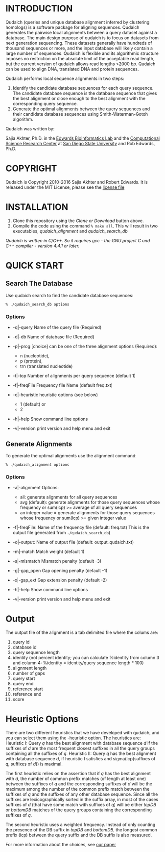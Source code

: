 # INTRODUCTION

Qudaich (queries and unique database alignment inferred by clustering homologs) is a software package for aligning sequences. Qudaich generates the pairwise local alignments between a query dataset against a database. The main design purpose of qudaich is to focus on datasets from next generation sequencing. These datasets generally have hundreds of thousand sequences or more, and the input database will likely contain a large number of sequences. Qudaich is flexible and its algorithmic structure imposes no restriction on the absolute limit of the acceptable read length, but the current version of qudaich allows read lengths &lt;2000 bp. Qudaich can be used to align DNA, translated DNA and protein sequences.

Qudaich performs local sequence alignments in two steps:

1.  Identify the candidate database sequences for each query sequence. The candidate database sequence is the database sequence that gives the best alignment or close enough to the best alignment with the corresponding query sequence.
2.  Generate the optimal alignments between the query sequences and their candidate database sequences using Smith-Waterman-Gotoh algorithm.

Qudaich was written by:

Sajia Akhter, Ph.D. in the [Edwards Bioinformatics Lab](http://edwards.sdsu.edu/research/) and the [Computational Science Research Center](http://www.csrc.sdsu.edu/csrc/) at [San Diego State University](http://www.sdsu.edu/)
and Rob Edwards, Ph.D.

# COPYRIGHT

Qudaich is Copyright 2010-2016 Sajia Akhter and Robert Edwards. It is released under the MIT License, please see the [license file](LICENSE)

# INSTALLATION

1.  Clone this repository using the *Clone or Download* button above.
2.  Compile the code using the command `% make all`. This will result in two executables, *qudaich_alignment* and *qudaich_search_db*

*Qudaich is written in C/C++. So it requires gcc - the GNU project C and C++ compiler - version 4.4.1 or later.*

# QUICK START

## Search The Database

Use qudaich search to find the candidate database sequences:

```% ./qudaich_search_db options```

### Options

* -q|-query      Name of the query file (Required)
* -d|-db         Name of database file (Required)
* -p|-prog       [choice] can be one of the three alignment options (Required):
	* n (nucleotide), 
	* p (protein), 
	* trn (translated nucleotide) 
* -t|-top        Number of alignments per query sequence (default 1)
* -f|-freqFile   Frequency file Name (default freq.txt)
* -c|-heuristic  heuristic options (see below)
	* 1 (default)  or
	* 2

* -h|-help Show command line options
* -v|-version print version and help menu and exit

## Generate Alignments

To generate the optimal alignments use the alignment command: 

```% ./qudaich_alignment options```

### Options

* -a|-alignment Options:
	* all: generate alignments for all query sequences  
	* avg (default): generate alignments for those query sequences whose frequency or sum(lcp) >= average of all query sequences
	* an integer value = generate alignments for those query sequences whose frequency or sum(lcp) >= given integer value

* -f|-freqFile: Name of the frequency file (default: freq.txt) This is the output file generated from `./qudaich_search_db`) 
* -o|-output: Name of output file (default: output\_qudaich.txt)
* -m|-match Match weight (default 1)
* -s|-mismatch Mismatch penalty (default -3)
* -g|-gap\_open Gap opening penalty (default -1)
* -x|-gap\_ext Gap extension penalty (default -2)
* -h|-help Show command line options
* -v|-version print version and help menu and exit

# Output


The output file of the alignment is a tab delimited file where the colums are: 

1. query id 
2. database id 
3. query sequence length 
4. identity (not percent identity; you can calculate %identity from column 3 and column 4: %identity = identity/query sequence length * 100) 
5. alignment length 
6. number of gaps
7. query start 
8. query end 
9. reference start 
10. reference end 
11. score


# Heuristic Options

There are two different heuristics that we have developed with qudaich, and you can select them using the -heuristic option. The heuristics are:
Heuristic I: Query *q* has the best alignment with database sequence *d* if the suffixes of *d* are the most frequent closest suffixes in all the query groups containing all the suffixes of *q*.
Heuristic II: Query *q* has the best alignment with database sequence *d*, if heuristic I satisfies and sigma(lcp(suffixes of *q*, suffixes of *d*)) is maximal.


The first heuristic relies on the assertion that if *q* has the best alignment with *d*, the number of common prefix matches (of length at least one) between the suffixes of *q* and the corresponding suffixes of *d* will be the maximum among the number of the common prefix match between the suffixes of *q* and the suffixes of any other database sequence. Since all the suffixes are lexicographically sorted in the suffix array, in most of the cases suffixes of *d* (that have some match with suffixes of *q*) will be either *topDB* or *bottomDB* matches of the query groups containing the corresponding suffixes of *q*.


The second heuristic uses a weighted frequency. Instead of only counting the presence of the DB suffix in *topDB* and *bottomDB*, the longest common prefix (lcp) between the query suffix and the DB suffix is also measured. 

For more information about the choices, see [our paper](http://edwards.sdsu.edu/)



